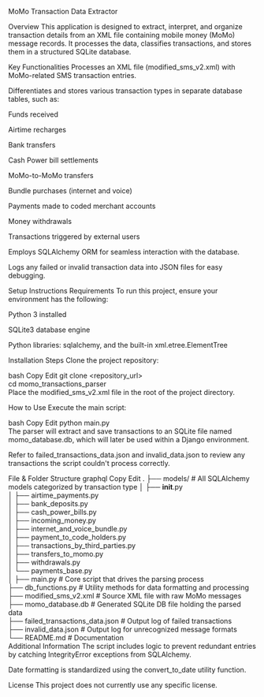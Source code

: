 MoMo Transaction Data Extractor

Overview
This application is designed to extract, interpret, and organize transaction details from an XML file containing mobile money (MoMo) message records. It processes the data, classifies transactions, and stores them in a structured SQLite database.

Key Functionalities
Processes an XML file (modified_sms_v2.xml) with MoMo-related SMS transaction entries.

Differentiates and stores various transaction types in separate database tables, such as:

Funds received

Airtime recharges

Bank transfers

Cash Power bill settlements

MoMo-to-MoMo transfers

Bundle purchases (internet and voice)

Payments made to coded merchant accounts

Money withdrawals

Transactions triggered by external users

Employs SQLAlchemy ORM for seamless interaction with the database.

Logs any failed or invalid transaction data into JSON files for easy debugging.

Setup Instructions
Requirements
To run this project, ensure your environment has the following:

Python 3 installed

SQLite3 database engine

Python libraries: sqlalchemy, and the built-in xml.etree.ElementTree

Installation Steps
Clone the project repository:

bash
Copy
Edit
git clone <repository_url>  
cd momo_transactions_parser  
Place the modified_sms_v2.xml file in the root of the project directory.

How to Use
Execute the main script:

bash
Copy
Edit
python main.py  
The parser will extract and save transactions to an SQLite file named momo_database.db, which will later be used within a Django environment.

Refer to failed_transactions_data.json and invalid_data.json to review any transactions the script couldn't process correctly.

File & Folder Structure
graphql
Copy
Edit
.
├── models/                          # All SQLAlchemy models categorized by transaction type
│   ├── __init__.py  
│   ├── airtime_payments.py  
│   ├── bank_deposits.py  
│   ├── cash_power_bills.py  
│   ├── incoming_money.py  
│   ├── internet_and_voice_bundle.py  
│   ├── payment_to_code_holders.py  
│   ├── transactions_by_third_parties.py  
│   ├── transfers_to_momo.py  
│   ├── withdrawals.py  
│   └── payments_base.py  
│
├── main.py                          # Core script that drives the parsing process  
├── db_functions.py                  # Utility methods for data formatting and processing  
├── modified_sms_v2.xml              # Source XML file with raw MoMo messages  
├── momo_database.db                 # Generated SQLite DB file holding the parsed data  
├── failed_transactions_data.json    # Output log of failed transactions  
├── invalid_data.json                # Output log for unrecognized message formats  
└── README.md                        # Documentation  
Additional Information
The script includes logic to prevent redundant entries by catching IntegrityError exceptions from SQLAlchemy.

Date formatting is standardized using the convert_to_date utility function.

License
This project does not currently use any specific license.













